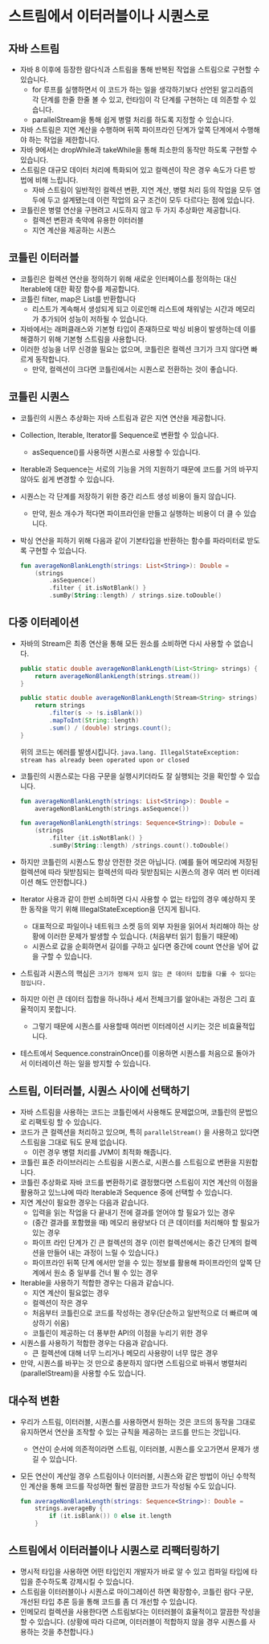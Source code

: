 # 스트림에서 이터러블이나 시퀀스로

## 자바 스트림
- 자바 8 이후에 등장한 람다식과 스트림을 통해 반복된 작업을 스트림으로 구현할 수 있습니다.
    - for 루프를 실행하면서 이 코드가 하는 일을 생각하기보다 선언된 알고리즘의 각 단계를 한줄 한줄 볼 수 있고, 런타임이 각 단계를 구현하는 데 의존할 수 있습니다.
    - parallelStream을 통해 쉽게 병렬 처리를 하도록 지정할 수 있습니다.
- 자바 스트림은 지연 계산을 수행하며 뒤쪽 파이프라인 단계가 앞쪽 단계에서 수행해야 하는 작업을 제한합니다.
- 자바 9에서는 dropWhile과 takeWhile을 통해 최소한의 동작만 하도록 구현할 수 있습니다.
- 스트림은 대규모 데이터 처리에 특화되어 있고 컬렉션이 작은 경우 속도가 다른 방법에 비해 느립니다.
    - 자바 스트림이 일반적인 컬렉션 변환, 지연 계산, 병렬 처리 등의 작업을 모두 염두에 두고 설계됐는데 이런 작업의 요구 조건이 모두 다르다는 점에 있습니다.
- 코틀린은 병렬 연산을 구현려고 시도하지 않고 두 가지 추상화만 제공합니다.
    - 컬렉션 변환과 축약에 유용한 이터러블
    - 지연 계산을 제공하는 시퀀스

## 코틀린 이터러블
- 코틀린은 컬렉션 연산을 정의하기 위해 새로운 인터페이스를 정의하는 대신 Iterable에 대한 확장 함수를 제공합니다.
- 코틀린 filter, map은 List를 반환합니다
    - 리스트가 계속해서 생성되게 되고 이로인해 리스트에 채워넣는 시간과 메모리가 추가되어 성능이 저하될 수 있습니다.
- 자바에서는 래퍼클래스와 기본형 타입이 존재하므로 박싱 비용이 발생하는데 이를 해결하기 위해 기본형 스트림을 사용합니다.
- 이러한 성능을 너무 신경쓸 필요는 없으며, 코틀린은 컬렉션 크기가 크지 않다면 빠르게 동작합니다.
    - 만약, 컬렉션이 크다면 코틀린에서는 시퀀스로 전환하는 것이 좋습니다.
## 코틀린 시퀀스
- 코틀린의 시퀀스 추상화는 자바 스트림과 같은 지연 연산을 제공합니다.
- Collection, Iterable, Iterator를 Sequence로 변환할 수 있습니다.
    - asSequence()를 사용하면 시퀀스로 사용할 수 있습니다.
- Iterable과 Sequence는 서로의 기능을 거의 지원하기 때문에 코드를 거의 바꾸지 않아도 쉽게 변경할 수 있습니다.
- 시퀀스는 각 단계를 저장하기 위한 중간 리스트 생성 비용이 들지 않습니다.
    - 만약, 원소 개수가 적다면 파이프라인을 만들고 실행하는 비용이 더 클 수 있습니다.
- 박싱 연산을 피하기 위해 다음과 같이 기본타입을 반환하는 함수를 파라미터로 받도록 구현할 수 있습니다.

    ```kotlin
    fun averageNonBlankLength(strings: List<String>): Double =
    	(strings
    		.asSequence()
    		.filter { it.isNotBlank() }
    		.sumBy(String::length) / strings.size.toDouble()
    ```
## 다중 이터레이션
- 자바의 Stream은 최종 연산을 통해 모든 원소를 소비하면 다시 사용할 수 없습니다.

    ```java
    public static double averageNonBlankLength(List<String> strings) {
    	return averageNonBlankLength(strings.stream())
    }
    
    public static double averageNonBlankLength(Stream<String> strings) {
    	return strings
    		.filter(s -> !s.isBlank())
    		.mapToInt(String::length)
    		.sum() / (double) strings.count();
    }
    ```

  위의 코드는 에러를 발생시킵니다.
  `java.lang. IllegalStateException: stream has already been operated upon or closed`

- 코틀린의 시퀀스로는 다음 구문을 실행시키더라도 잘 실행되는 것을 확인할 수 있습니다.

    ```kotlin
    fun averageNonBlankLength(strings: List<String>): Double =
    	averageNonBlankLength(strings.asSequence())
    
    fun averageNonBlankLength(strings: Sequence<String>): Dobule =
    	(strings
    		.filter {it.isNotBlank() }
    		.sumBy(String::length) /strings.count().toDouble()
    ```

- 하지만 코틀린의 시퀀스도 항상 안전한 것은 아닙니다. (예를 들어 메모리에 저장된 컬렉션에 따라 뒷받침되는 컬렉션의 따라 뒷받침되는 시퀀스의 경우 여러 번 이터레이션 해도 안전합니다.)
- Iterator 사용과 같이 한번 소비하면 다시 사용할 수 없는 타입의 경우 예상하지 못한 동작을 막기 위해 IllegalStateException을 던지게 됩니다.
    - 대표적으로 파일이나 네트워크 소켓 등의 외부 자원을 읽어서 처리해야 하는 상황에 이러한 문제가 발생할 수 있습니다. (처음부터 읽기 힘들기 때문에)
    - 시퀀스로 값을 순회하면서 길이를 구하고 싶다면 중간에 count 연산을 넣어 값을 구할 수 있습니다.
- 스트림과 시퀀스의 핵심은 `크기가 정해져 있지 않는 큰 데이터 집합을 다룰 수 있다는 점입니다.`
- 하지만 이런 큰 데이터 집합을 하나하나 세서 전체크기를 알아내는 과정은 그리 효율적이지 못합니다.
    - 그렇기 때문에 시퀀스를 사용할때 여러번 이터레이션 시키는 것은 비효율적입니다.
- 테스트에서 Sequence.constrainOnce()를 이용하면 시퀀스를 처음으로 돌아가서 이터레이션 하는 일을 방지할 수 있습니다.

## 스트림, 이터러블, 시퀀스 사이에 선택하기
- 자바 스트림을 사용하는 코드는 코틀린에서 사용해도 문제없으며, 코틀린의 문법으로 리팩토링 할 수 있습니다.
- 코드가 큰 컬렉션을 처리하고 있으며, 특히 `parallelStream()` 을 사용하고 있다면 스트림을 그대로 둬도 문제 없습니다.
  - 이런 경우 병렬 처리를 JVM이 최적화 해줍니다.
- 코틀린 표준 라이브러리는 스트림을 시퀀스로, 시퀀스를 스트림으로 변환을 지원합니다.
- 코틀린 추상화로 자바 코드를 변환하기로 결정했다면 스트림이 지연 계산의 이점을 활용하고 있느냐에 따라 Iterable과 Sequence 중에 선택할 수 있습니다.
- 지연 계산이 필요한 경우는 다음과 같습니다.
  - 입력을 읽는 작업을 다 끝내기 전에 결과를 얻어야 할 필요가 있는 경우
  - (중간 결과를 포함했을 때) 메모리 용량보다 더 큰 데이터를 처리해야 할 필요가 있는 경우
  - 파이프 라인 단계가 긴 큰 컬렉션의 경우 (이런 컬렉션에서는 중간 단계의 컬렉션을 만들어 내는 과정이 느릴 수 있습니다.)
  - 파이프라인 뒤쪽 단계 에서만 얻을 수 있는 정보를 활용해 파이프라인의 앞쪽 단계에서 원소 중 일부를 건너 뛸 수 있는 경우
- Iterable을 사용하기 적합한 경우는 다음과 같습니다.
  - 지연 계산이 필요없는 경우
  - 컬렉션이 작은 경우
  - 처음부터 코틀린으로 코드를 작성하는 경우(단순하고 일반적으로 더 빠르며 예상하기 쉬움)
  - 코틀린이 제공하는 더 풍부한 API의 이점을 누리기 위한 경우
- 시퀀스를 사용하기 적합한 경우는 다음과 같습니다.
  - 큰 컬렉션에 대해 너무 느리거나 메모리 사용량이 너무 많은 경우
- 만약, 시퀀스를 바꾸는 것 만으로 충분하지 않다면 스트림으로 바꿔서 병렬처리(parallelStream)을 사용할 수도 있습니다.

## 대수적 변환
- 우리가 스트림, 이터러블, 시퀀스를 사용하면서 원하는 것은 코드의 동작을 그대로 유지하면서 연산을 조작할 수 있는 규칙을 제공하는 코드를 만드는 것입니다.
  - 연산이 순서에 의존적이라면 스트림, 이터러블, 시퀀스를 오고가면서 문제가 생길 수 있습니다.
- 모든 연산이 계산일 경우 스트림이나 이터러블, 시퀀스와 같은 방법이 아닌 수학적인 계산을 통해 코드를 작성하면 훨씬 깔끔한 코드가 작성될 수도 있습니다.

    ```kotlin
    fun averageNonBlankLength(strings: Sequence<String>): Double =
    	strings.averageBy {
    		if (it.isBlank()) 0 else it.length
    	}
    ```
  
## 스트림에서 이터러블이나 시퀀스로 리팩터링하기
- 명시적 타입을 사용하면 어떤 타입인지 개발자가 바로 알 수 있고 컴파일 타입에 타입을 준수하도록 강제시킬 수 있습니다.
- 스트림을 이터러블이나 시퀀스로 마이그레이션 하면 확장함수, 코틀린 람다 구문, 개선된 타입 추론 등을 통해 코드를 좀 더 개선할 수 있습니다.
- 인메모리 컬렉션을 사용한다면 스트림보다는 이터러블이 효율적이고 깔끔한 작성을 할 수 있습니다. (상황에 따라 다르며, 이터러블이 적합하지 않을 경우 시퀀스를 사용하는 것을 추천합니다.)